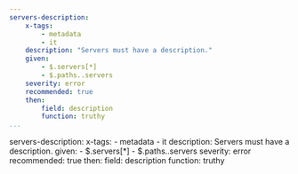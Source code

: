 ```yaml
---
servers-description:
    x-tags:
        - metadata
        - it
    description: "Servers must have a description."
    given:
        - $.servers[*]
        - $.paths..servers
    severity: error
    recommended: true
    then:
        field: description
        function: truthy    
...
```

servers-description:
    x-tags:
        - metadata
        - it
    description: Servers must have a description.
    given:
        - $.servers[*]
        - $.paths..servers
    severity: error
    recommended: true
    then:
        field: description
        function: truthy  
